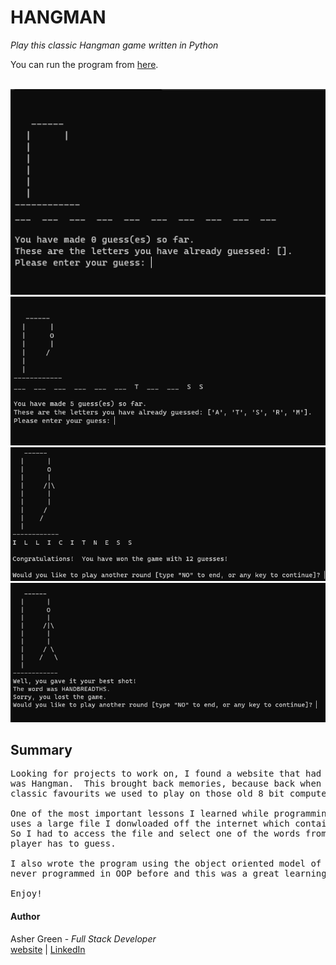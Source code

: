 # **HANGMAN**

*Play this classic Hangman game written in Python*

You can run the program from [here](https://replit.com/@AsherGreen/Hangman?v=1).
<br /><br />

![screenshot](/screenshot.png/)
![screenshot](/screenshot1.png/)
![screenshot](/screenshot2.png/)
![screenshot](/screenshot3.png/)

## **Summary**

<pre>
Looking for projects to work on, I found a website that had a nice list of projects and one of them
was Hangman.  This brought back memories, because back when I was young, Hangman was one of the
classic favourits we used to play on those old 8 bit computers.

One of the most important lessons I learned while programming this was file manipulation.  The game
uses a large file I donwloaded off the internet which contains over 200,000 words to choose from.  
So I had to access the file and select one of the words from the file and use that as the word the
player has to guess.

I also wrote the program using the object oriented model of programming which is new to me.  I had
never programmed in OOP before and this was a great learning opportunity.

Enjoy!
</pre>

#### **Author**

Asher Green - *Full Stack Developer* \
[website](http://ashergreen.ca) | [LinkedIn](https://www.linkedin.com/in/asher-green-6a96551/)

